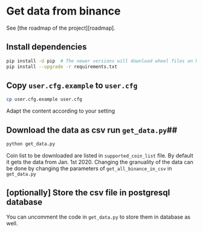 # Get data from binance #

See [the roadmap of the project][roadmap].

## Install dependencies ##

```bash
pip install -U pip  # The newer versions will download wheel files on Mac
pip install --upgrade -r requirements.txt
```

## Copy `user.cfg.example` to `user.cfg` ##

```bash
cp user.cfg.example user.cfg
```
Adapt the content according to your setting

## Download the data as csv run `get_data.py`##

```bash
python get_data.py
```
Coin list to be downloaded are listed in `supported_coin_list` file. By default it gets the data from Jan. 1st 2020. Changing the granuality of the data can be done by changing the parameters of `get_all_binance_in_csv` in `get_data.py`

## [optionally] Store the csv file in postgresql database ##

You can uncomment the code in `get_data.py` to store them in database as well.